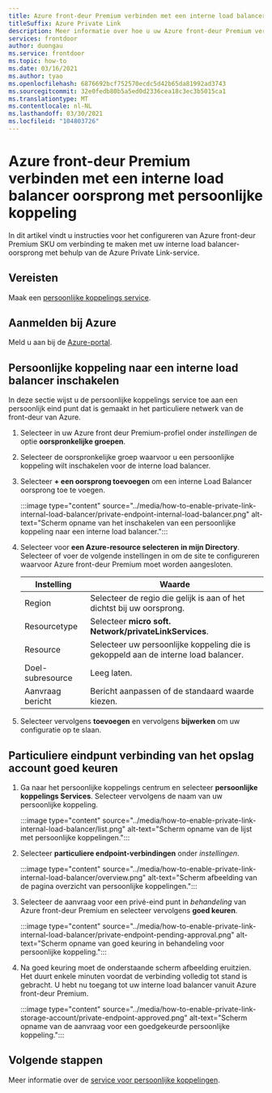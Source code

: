 ```yaml
---
title: Azure front-deur Premium verbinden met een interne load balancer oorsprong met persoonlijke koppeling
titleSuffix: Azure Private Link
description: Meer informatie over hoe u uw Azure front-deur Premium verbindt met een interne load balancer.
services: frontdoor
author: duongau
ms.service: frontdoor
ms.topic: how-to
ms.date: 03/16/2021
ms.author: tyao
ms.openlocfilehash: 6876692bcf752570ecdc5d42b65da81992ad3743
ms.sourcegitcommit: 32e0fedb80b5a5ed0d2336cea18c3ec3b5015ca1
ms.translationtype: MT
ms.contentlocale: nl-NL
ms.lasthandoff: 03/30/2021
ms.locfileid: "104803726"
---
```

# <a name="connect-azure-front-door-premium-to-an-internal-load-balancer-origin-with-private-link"></a>Azure front-deur Premium verbinden met een interne load balancer oorsprong met persoonlijke koppeling

In dit artikel vindt u instructies voor het configureren van Azure front-deur Premium SKU om verbinding te maken met uw interne load balancer-oorsprong met behulp van de Azure Private Link-service.

## <a name="prerequisites"></a>Vereisten

Maak een [persoonlijke koppelings service](../../private-link/create-private-link-service-portal.md).

## <a name="sign-in-to-azure"></a>Aanmelden bij Azure

Meld u aan bij de [Azure-portal](https://portal.azure.com).

## <a name="enable-private-link-to-an-internal-load-balancer"></a>Persoonlijke koppeling naar een interne load balancer inschakelen
 
In deze sectie wijst u de persoonlijke koppelings service toe aan een persoonlijk eind punt dat is gemaakt in het particuliere netwerk van de front-deur van Azure. 

1. Selecteer in uw Azure front deur Premium-profiel onder *instellingen* de optie **oorspronkelijke groepen**.

1. Selecteer de oorspronkelijke groep waarvoor u een persoonlijke koppeling wilt inschakelen voor de interne load balancer.

1. Selecteer **+ een oorsprong toevoegen** om een interne Load Balancer oorsprong toe te voegen.

    :::image type="content" source="../media/how-to-enable-private-link-internal-load-balancer/private-endpoint-internal-load-balancer.png" alt-text="Scherm opname van het inschakelen van een persoonlijke koppeling naar een interne load balancer.":::

1. Selecteer voor **een Azure-resource selecteren** **in mijn Directory**. Selecteer of voer de volgende instellingen in om de site te configureren waarvoor Azure front-deur Premium moet worden aangesloten.

    | Instelling | Waarde |
    | ------- | ----- |
    | Region | Selecteer de regio die gelijk is aan of het dichtst bij uw oorsprong. |
    | Resourcetype | Selecteer **micro soft. Network/privateLinkServices**. |
    | Resource | Selecteer uw persoonlijke koppeling die is gekoppeld aan de interne load balancer. |
    | Doel-subresource | Leeg laten. |
    | Aanvraag bericht | Bericht aanpassen of de standaard waarde kiezen. |

1. Selecteer vervolgens **toevoegen** en vervolgens **bijwerken** om uw configuratie op te slaan.

## <a name="approve-private-endpoint-connection-from-the-storage-account"></a>Particuliere eindpunt verbinding van het opslag account goed keuren

1. Ga naar het persoonlijke koppelings centrum en selecteer **persoonlijke koppelings Services**. Selecteer vervolgens de naam van uw persoonlijke koppeling.

    :::image type="content" source="../media/how-to-enable-private-link-internal-load-balancer/list.png" alt-text="Scherm opname van de lijst met persoonlijke koppelingen.":::

1. Selecteer **particuliere endpoint-verbindingen** onder *instellingen*.

    :::image type="content" source="../media/how-to-enable-private-link-internal-load-balancer/overview.png" alt-text="Scherm afbeelding van de pagina overzicht van persoonlijke koppelingen.":::

1. Selecteer de aanvraag voor een privé-eind punt in *behandeling* van Azure front-deur Premium en selecteer vervolgens **goed keuren**.

    :::image type="content" source="../media/how-to-enable-private-link-internal-load-balancer/private-endpoint-pending-approval.png" alt-text="Scherm opname van goed keuring in behandeling voor persoonlijke koppeling.":::

1. Na goed keuring moet de onderstaande scherm afbeelding eruitzien. Het duurt enkele minuten voordat de verbinding volledig tot stand is gebracht. U hebt nu toegang tot uw interne load balancer vanuit Azure front-deur Premium.

    :::image type="content" source="../media/how-to-enable-private-link-storage-account/private-endpoint-approved.png" alt-text="Scherm opname van de aanvraag voor een goedgekeurde persoonlijke koppeling.":::

## <a name="next-steps"></a>Volgende stappen

Meer informatie over de [service voor persoonlijke koppelingen](../../private-link/private-link-service-overview.md).
